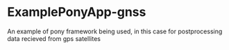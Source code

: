 # ExamplePonyApp-gnss
An example of pony framework being used, in this case for postprocessing data recieved from gps satellites
